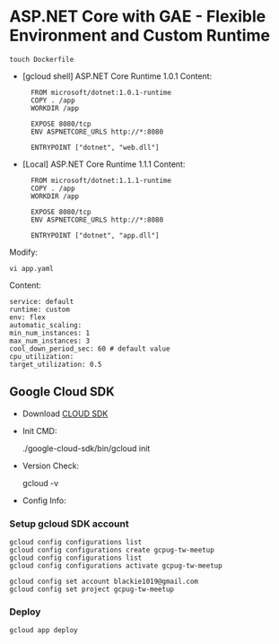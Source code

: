 # ASP.NET Core with GAE - Flexible Environment and Custom Runtime #

    touch Dockerfile

- [gcloud shell] ASP.NET Core Runtime 1.0.1 Content:

        FROM microsoft/dotnet:1.0.1-runtime
        COPY . /app
        WORKDIR /app

        EXPOSE 8080/tcp
        ENV ASPNETCORE_URLS http://*:8080

        ENTRYPOINT ["dotnet", "web.dll"]

- [Local] ASP.NET Core Runtime 1.1.1 Content:

        FROM microsoft/dotnet:1.1.1-runtime
        COPY . /app
        WORKDIR /app

        EXPOSE 8080/tcp
        ENV ASPNETCORE_URLS http://*:8080

        ENTRYPOINT ["dotnet", "app.dll"]

Modify:

    vi app.yaml

Content:

    service: default
    runtime: custom
    env: flex
    automatic_scaling:
    min_num_instances: 1
    max_num_instances: 3
    cool_down_period_sec: 60 # default value
    cpu_utilization:
    target_utilization: 0.5

## Google Cloud SDK ##

- Download [CLOUD SDK](https://cloud.google.com/sdk/) 
- Init CMD:

    ./google-cloud-sdk/bin/gcloud init

- Version Check:

    gcloud -v

- Config Info:

### Setup gcloud SDK account ###

    gcloud config configurations list
    gcloud config configurations create gcpug-tw-meetup
    gcloud config configurations list
    gcloud config configurations activate gcpug-tw-meetup

    gcloud config set account blackie1019@gmail.com
    gcloud config set project gcpug-tw-meetup

### Deploy ###

    gcloud app deploy